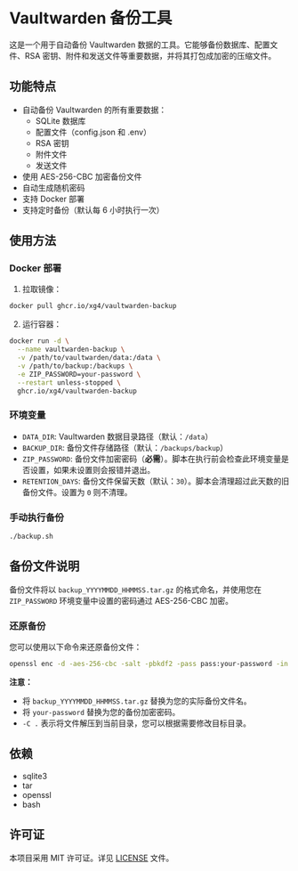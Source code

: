 # Vaultwarden 备份工具

这是一个用于自动备份 Vaultwarden 数据的工具。它能够备份数据库、配置文件、RSA 密钥、附件和发送文件等重要数据，并将其打包成加密的压缩文件。

## 功能特点

- 自动备份 Vaultwarden 的所有重要数据：
  - SQLite 数据库
  - 配置文件（config.json 和 .env）
  - RSA 密钥
  - 附件文件
  - 发送文件
- 使用 AES-256-CBC 加密备份文件
- 自动生成随机密码
- 支持 Docker 部署
- 支持定时备份（默认每 6 小时执行一次）

## 使用方法

### Docker 部署

1. 拉取镜像：

```bash
docker pull ghcr.io/xg4/vaultwarden-backup
```

2. 运行容器：

```bash
docker run -d \
  --name vaultwarden-backup \
  -v /path/to/vaultwarden/data:/data \
  -v /path/to/backup:/backups \
  -e ZIP_PASSWORD=your-password \
  --restart unless-stopped \
  ghcr.io/xg4/vaultwarden-backup
```

### 环境变量

- `DATA_DIR`: Vaultwarden 数据目录路径（默认：`/data`）
- `BACKUP_DIR`: 备份文件存储路径（默认：`/backups/backup`）
- `ZIP_PASSWORD`: 备份文件加密密码（**必需**）。脚本在执行前会检查此环境变量是否设置，如果未设置则会报错并退出。
- `RETENTION_DAYS`: 备份文件保留天数（默认：`30`）。脚本会清理超过此天数的旧备份文件。设置为 `0` 则不清理。

### 手动执行备份

```bash
./backup.sh
```

## 备份文件说明

备份文件将以 `backup_YYYYMMDD_HHMMSS.tar.gz` 的格式命名，并使用您在 `ZIP_PASSWORD` 环境变量中设置的密码通过 AES-256-CBC 加密。

### 还原备份

您可以使用以下命令来还原备份文件：

```bash
openssl enc -d -aes-256-cbc -salt -pbkdf2 -pass pass:your-password -in backup_YYYYMMDD_HHMMSS.tar.gz | tar xz -C .
```

**注意：**

- 将 `backup_YYYYMMDD_HHMMSS.tar.gz` 替换为您的实际备份文件名。
- 将 `your-password` 替换为您的备份加密密码。
- `-C .` 表示将文件解压到当前目录，您可以根据需要修改目标目录。

## 依赖

- sqlite3
- tar
- openssl
- bash

## 许可证

本项目采用 MIT 许可证。详见 [LICENSE](LICENSE) 文件。
